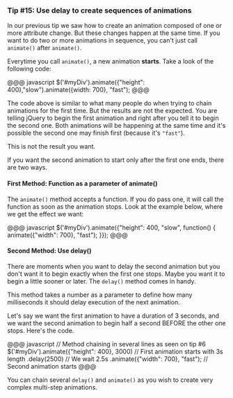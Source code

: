 ### Tip #15: Use delay to create sequences of animations

In our previous tip we saw how to create an animation composed of one or more attribute change. But these changes happen at the same time. If you want to do two or more animations in sequence, you can't just call `animate()` after `animate()`.

Everytime you call `animate()`, a new animation **starts**. Take a look of the following code:

@@@ javascript
$('#myDiv').animate({"height": 400},"slow").animate({width: 700}, "fast");
@@@

The code above is similar to what many people do when trying to chain animations for the first time. But the results are not the expected. You are telling jQuery to begin the first animation and right after you tell it to begin the second one. Both animations will be happening at the same time and it's possible the second one may finish first (because it's `"fast"`).

This is not the result you want.

If you want the second animation to start only after the first one ends, there are two ways.

#### First Method: Function as a parameter of animate()

The `animate()` method accepts a function. If you do pass one, it will call the function as soon as the animation stops. Look at the example below, where we get the effect we want:

@@@ javascript
$('#myDiv').animate({"height": 400, "slow", function() {
  animate({"width": 700}, "fast");
}});
@@@

#### Second Method: Use delay()

There are moments when you want to delay the second animation but you don't want it to begin exactly when the first one stops. Maybe you want it to begin a little sooner or later. The `delay()` method comes in handy.

This method takes a number as a parameter to define how many milliseconds it should delay execution of the next animation.

Let's say we want the first animation to have a duration of 3 seconds, and we want the second animation to begin half a second BEFORE the other one stops. Here's the code.

@@@ javascript
// Method chaining in several lines as seen on tip #6
$('#myDiv').animate({"height": 400}, 3000) // First animation starts with 3s length
  .delay(2500) // We wait 2.5s
  .animate({"width": 700}, "fast"); // Second animation starts
@@@

You can chain several `delay()` and `animate()` as you wish to create very complex multi-step animations.
